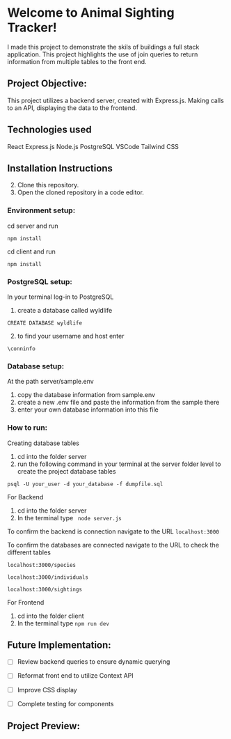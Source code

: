# Welcome to Animal Sighting Tracker! 

I made this project to demonstrate the skils of buildings a full stack application. This project highlights the use of join queries to return information from multiple tables to the front end. 

## Project Objective:

This project utilizes a backend server, created with Express.js. Making calls to an API, displaying the data to the frontend.

## Technologies used

React 
Express.js
Node.js
PostgreSQL
VSCode 
Tailwind CSS

## Installation Instructions

2. Clone this repository.
3. Open the cloned repository in a code editor.


### Environment setup: 

cd server and run 

`````````
npm install
`````````

cd client and run 

`````````
npm install
`````````

### PostgreSQL setup: 
In your terminal log-in to PostgreSQL 
1. create a database called wyldlife 

`````````
CREATE DATABASE wyldlife 
`````````
2. to find your username and host enter 
`````````
\conninfo
`````````


### Database setup: 
At the path server/sample.env
1. copy the database information from sample.env 
2. create a new .env file and paste the information from the sample there 
3. enter your own database information into this file


### How to run:

Creating database tables 
1. cd into the folder server 
2. run the following command in your terminal at the server folder level to create the project database tables 

`````````
psql -U your_user -d your_database -f dumpfile.sql
`````````

For Backend
1. cd into the folder server  
2. In the terminal type ````````` node server.js`````````

To confirm the backend is connection navigate to the URL 
`````````localhost:3000`````````

To confirm the databases are connected navigate to the URL to check the different tables 

`````````localhost:3000/species`````````

`````````localhost:3000/individuals`````````

`````````localhost:3000/sightings`````````

For Frontend
1. cd into the folder client
2. In the terminal type ````````` npm run dev `````````


## Future Implementation: 
- [ ] Review backend queries to ensure dynamic querying 
- [ ] Reformat front end to utilize Context API 
- [ ] Improve CSS display
- [ ] Complete testing for components



## Project Preview: 


